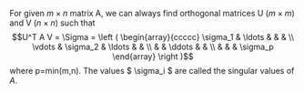 For given $m \times n$ matrix A, we can always find orthogonal matrices
U $(m \times m)$ and V $(n \times n)$ such that $$U^T A V = \Sigma 
= \left ( 
\begin{array}{ccccc} 
  \sigma_1 & \ldots & & & \\
  \vdots  & \sigma_2 & \ldots & & \\
  &  & \ddots & & \\
  & & & \sigma_p 
\end{array} 
\right )$$ where p=min(m,n). The values $ \sigma_i $ are called the
singular values of $A$.
